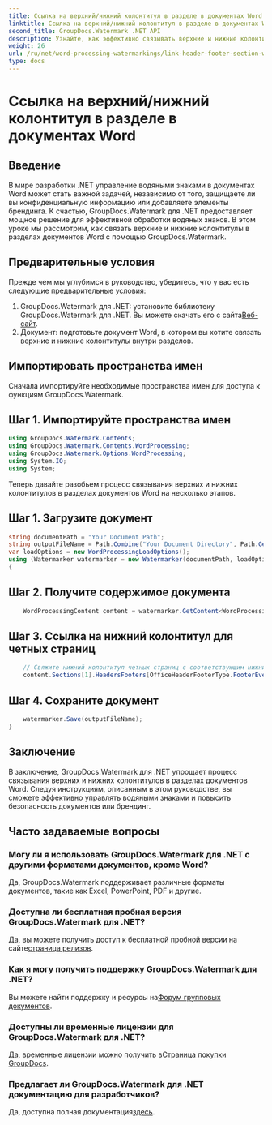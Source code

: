 ```yaml
---
title: Ссылка на верхний/нижний колонтитул в разделе в документах Word
linktitle: Ссылка на верхний/нижний колонтитул в разделе в документах Word
second_title: GroupDocs.Watermark .NET API
description: Узнайте, как эффективно связывать верхние и нижние колонтитулы в разделах документов Word с помощью GroupDocs.Watermark для .NET. Управление документами и безопасность.
weight: 26
url: /ru/net/word-processing-watermarkings/link-header-footer-section-word-docs/
type: docs
---
```

# Ссылка на верхний/нижний колонтитул в разделе в документах Word

## Введение
В мире разработки .NET управление водяными знаками в документах Word может стать важной задачей, независимо от того, защищаете ли вы конфиденциальную информацию или добавляете элементы брендинга. К счастью, GroupDocs.Watermark для .NET предоставляет мощное решение для эффективной обработки водяных знаков. В этом уроке мы рассмотрим, как связать верхние и нижние колонтитулы в разделах документов Word с помощью GroupDocs.Watermark.
## Предварительные условия
Прежде чем мы углубимся в руководство, убедитесь, что у вас есть следующие предварительные условия:
1. GroupDocs.Watermark для .NET: установите библиотеку GroupDocs.Watermark для .NET. Вы можете скачать его с сайта[Веб-сайт](https://releases.groupdocs.com/Watermark/net/).
2. Документ: подготовьте документ Word, в котором вы хотите связать верхние и нижние колонтитулы внутри разделов.

## Импортировать пространства имен
Сначала импортируйте необходимые пространства имен для доступа к функциям GroupDocs.Watermark.
## Шаг 1. Импортируйте пространства имен
```csharp
using GroupDocs.Watermark.Contents;
using GroupDocs.Watermark.Contents.WordProcessing;
using GroupDocs.Watermark.Options.WordProcessing;
using System.IO;
using System;
```
Теперь давайте разобьем процесс связывания верхних и нижних колонтитулов в разделах документов Word на несколько этапов.
## Шаг 1. Загрузите документ
```csharp
string documentPath = "Your Document Path";
string outputFileName = Path.Combine("Your Document Directory", Path.GetFileName(documentPath));
var loadOptions = new WordProcessingLoadOptions();
using (Watermarker watermarker = new Watermarker(documentPath, loadOptions))
{
```
## Шаг 2. Получите содержимое документа
```csharp
    WordProcessingContent content = watermarker.GetContent<WordProcessingContent>();
```
## Шаг 3. Ссылка на нижний колонтитул для четных страниц
```csharp
    // Свяжите нижний колонтитул четных страниц с соответствующим нижним колонтитулом в предыдущем разделе.
    content.Sections[1].HeadersFooters[OfficeHeaderFooterType.FooterEven].IsLinkedToPrevious = true;
```
## Шаг 4. Сохраните документ
```csharp
    watermarker.Save(outputFileName);
}
```

## Заключение
В заключение, GroupDocs.Watermark для .NET упрощает процесс связывания верхних и нижних колонтитулов в разделах документов Word. Следуя инструкциям, описанным в этом руководстве, вы сможете эффективно управлять водяными знаками и повысить безопасность документов или брендинг.
## Часто задаваемые вопросы
### Могу ли я использовать GroupDocs.Watermark для .NET с другими форматами документов, кроме Word?
Да, GroupDocs.Watermark поддерживает различные форматы документов, такие как Excel, PowerPoint, PDF и другие.
### Доступна ли бесплатная пробная версия GroupDocs.Watermark для .NET?
Да, вы можете получить доступ к бесплатной пробной версии на сайте[страница релизов](https://releases.groupdocs.com/).
### Как я могу получить поддержку GroupDocs.Watermark для .NET?
 Вы можете найти поддержку и ресурсы на[Форум групповых документов](https://forum.groupdocs.com/c/watermark/19).
### Доступны ли временные лицензии для GroupDocs.Watermark для .NET?
 Да, временные лицензии можно получить в[Страница покупки GroupDocs](https://purchase.groupdocs.com/temporary-license/).
### Предлагает ли GroupDocs.Watermark для .NET документацию для разработчиков?
 Да, доступна полная документация[здесь](https://tutorials.groupdocs.com/Watermark/net/).